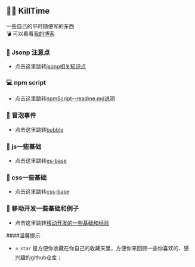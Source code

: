 ## 🙋‍♂️ KillTime
一些自己的平时随便写的东西
<br>
💣 可以看看[我的博客](http://www.wusiqing.com)


### 📝 Jsonp 注意点
- 点击这里跳转[jsonp相关知识点](./JSONP/README.md)

### 💻 npm script 
- 点击这里跳转[npmScript--readme.md说明](./npmScript/README.md)

### 📝 冒泡事件
- 点击这里跳转[bubble](./bubble/readme.md)

### 📝 js一些基础
- 点击这里跳转[es-base](./es-base/readme.md)

### 📝 css一些基础
- 点击这里跳转[css-base](./css-base/readme.md)

### 📝 移动开发一些基础和例子
- 点击这里跳转[移动开发的一些基础和经验](./mobile/readme.md)

####温馨提示
- ⭐️ `star` 是方便你收藏在你自己的收藏夹里，方便你来回顾一些你喜欢的、感兴趣的github仓库；

